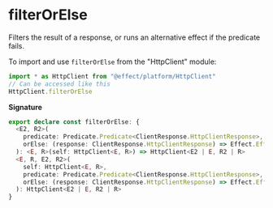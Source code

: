 # filterOrElse

Filters the result of a response, or runs an alternative effect if the predicate fails.

To import and use `filterOrElse` from the "HttpClient" module:

```ts
import * as HttpClient from "@effect/platform/HttpClient"
// Can be accessed like this
HttpClient.filterOrElse
```

**Signature**

```ts
export declare const filterOrElse: {
  <E2, R2>(
    predicate: Predicate.Predicate<ClientResponse.HttpClientResponse>,
    orElse: (response: ClientResponse.HttpClientResponse) => Effect.Effect<ClientResponse.HttpClientResponse, E2, R2>
  ): <E, R>(self: HttpClient<E, R>) => HttpClient<E2 | E, R2 | R>
  <E, R, E2, R2>(
    self: HttpClient<E, R>,
    predicate: Predicate.Predicate<ClientResponse.HttpClientResponse>,
    orElse: (response: ClientResponse.HttpClientResponse) => Effect.Effect<ClientResponse.HttpClientResponse, E2, R2>
  ): HttpClient<E2 | E, R2 | R>
}
```
